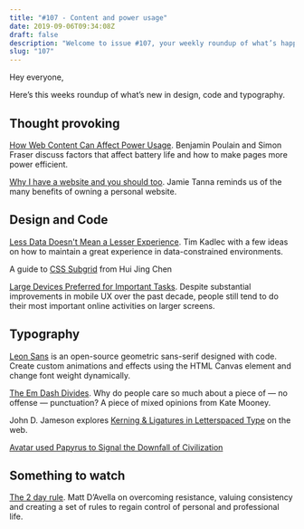 ```yaml
---
title: "#107 - Content and power usage"
date: 2019-09-06T09:34:08Z
draft: false
description: "Welcome to issue #107, your weekly roundup of what’s happening in design, code and typography."
slug: "107"
---
```


Hey everyone,

Here’s this weeks roundup of what’s new in design, code and typography.

## Thought provoking

[How Web Content Can Affect Power Usage](https://webkit.org/blog/8970/how-web-content-can-affect-power-usage/). Benjamin Poulain and Simon Fraser discuss factors that affect battery life and how to make pages more power efficient.

[Why I have a website and you should too](https://www.jvt.me/posts/2019/07/22/why-website/). Jamie Tanna reminds us of the many benefits of owning a personal website.

## Design and Code

[Less Data Doesn't Mean a Lesser Experience](https://timkadlec.com/remembers/2019-08-30-less-data-doesnt-mean-a-lesser-experience/). Tim Kadlec with a few ideas on how to maintain a great experience in data-constrained environments.

A guide to [CSS Subgrid](https://tympanus.net/codrops/css_reference/subgrid/) from Hui Jing Chen

[Large Devices Preferred for Important Tasks](https://www.nngroup.com/articles/large-devices-important-tasks/). Despite substantial improvements in mobile UX over the past decade, people still tend to do their most important online activities on larger screens.

## Typography

[Leon Sans](https://github.com/cmiscm/leonsans) is an open-source geometric sans-serif designed with code. Create custom animations and effects using the HTML Canvas element and change font weight dynamically.

[The Em Dash Divides](https://www.nytimes.com/2019/08/14/style/em-dash-punctuation.html). Why do people care so much about a piece of — no offense — punctuation? A piece of mixed opinions from Kate Mooney.

John D. Jameson explores [Kerning & Ligatures in Letterspaced Type](https://johndjameson.com/blog/kerning-and-ligatures-in-letterspaced-type/) on the web.

[Avatar used Papyrus to Signal the Downfall of Civilization](https://designforhackers.com/blog/papyrus-font/)

## Something to watch

[The 2 day rule](https://www.youtube.com/watch?v=bfLHTLQZ5nc). Matt D’Avella on overcoming resistance, valuing consistency and creating a set of rules to regain control of personal and professional life.
